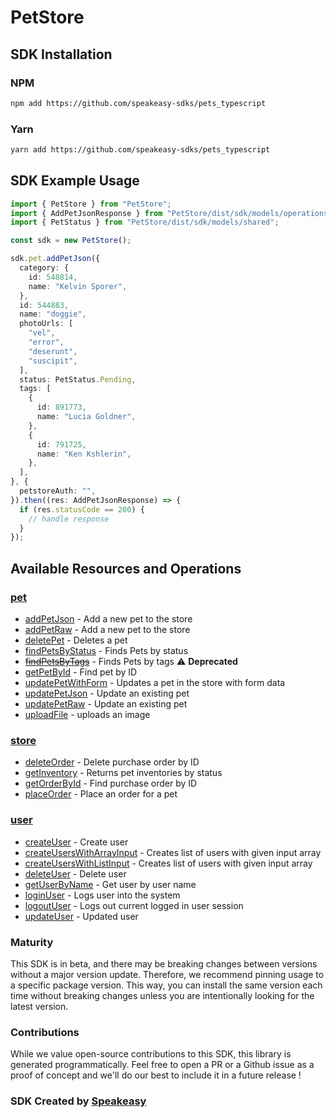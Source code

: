 # PetStore

<!-- Start SDK Installation -->
## SDK Installation

### NPM

```bash
npm add https://github.com/speakeasy-sdks/pets_typescript
```

### Yarn

```bash
yarn add https://github.com/speakeasy-sdks/pets_typescript
```
<!-- End SDK Installation -->

## SDK Example Usage
<!-- Start SDK Example Usage -->


```typescript
import { PetStore } from "PetStore";
import { AddPetJsonResponse } from "PetStore/dist/sdk/models/operations";
import { PetStatus } from "PetStore/dist/sdk/models/shared";

const sdk = new PetStore();

sdk.pet.addPetJson({
  category: {
    id: 548814,
    name: "Kelvin Sporer",
  },
  id: 544883,
  name: "doggie",
  photoUrls: [
    "vel",
    "error",
    "deserunt",
    "suscipit",
  ],
  status: PetStatus.Pending,
  tags: [
    {
      id: 891773,
      name: "Lucia Goldner",
    },
    {
      id: 791725,
      name: "Ken Kshlerin",
    },
  ],
}, {
  petstoreAuth: "",
}).then((res: AddPetJsonResponse) => {
  if (res.statusCode == 200) {
    // handle response
  }
});
```
<!-- End SDK Example Usage -->

<!-- Start SDK Available Operations -->
## Available Resources and Operations


### [pet](docs/sdks/pet/README.md)

* [addPetJson](docs/sdks/pet/README.md#addpetjson) - Add a new pet to the store
* [addPetRaw](docs/sdks/pet/README.md#addpetraw) - Add a new pet to the store
* [deletePet](docs/sdks/pet/README.md#deletepet) - Deletes a pet
* [findPetsByStatus](docs/sdks/pet/README.md#findpetsbystatus) - Finds Pets by status
* [~~findPetsByTags~~](docs/sdks/pet/README.md#findpetsbytags) - Finds Pets by tags :warning: **Deprecated**
* [getPetById](docs/sdks/pet/README.md#getpetbyid) - Find pet by ID
* [updatePetWithForm](docs/sdks/pet/README.md#updatepetwithform) - Updates a pet in the store with form data
* [updatePetJson](docs/sdks/pet/README.md#updatepetjson) - Update an existing pet
* [updatePetRaw](docs/sdks/pet/README.md#updatepetraw) - Update an existing pet
* [uploadFile](docs/sdks/pet/README.md#uploadfile) - uploads an image

### [store](docs/sdks/store/README.md)

* [deleteOrder](docs/sdks/store/README.md#deleteorder) - Delete purchase order by ID
* [getInventory](docs/sdks/store/README.md#getinventory) - Returns pet inventories by status
* [getOrderById](docs/sdks/store/README.md#getorderbyid) - Find purchase order by ID
* [placeOrder](docs/sdks/store/README.md#placeorder) - Place an order for a pet

### [user](docs/sdks/user/README.md)

* [createUser](docs/sdks/user/README.md#createuser) - Create user
* [createUsersWithArrayInput](docs/sdks/user/README.md#createuserswitharrayinput) - Creates list of users with given input array
* [createUsersWithListInput](docs/sdks/user/README.md#createuserswithlistinput) - Creates list of users with given input array
* [deleteUser](docs/sdks/user/README.md#deleteuser) - Delete user
* [getUserByName](docs/sdks/user/README.md#getuserbyname) - Get user by user name
* [loginUser](docs/sdks/user/README.md#loginuser) - Logs user into the system
* [logoutUser](docs/sdks/user/README.md#logoutuser) - Logs out current logged in user session
* [updateUser](docs/sdks/user/README.md#updateuser) - Updated user
<!-- End SDK Available Operations -->

### Maturity

This SDK is in beta, and there may be breaking changes between versions without a major version update. Therefore, we recommend pinning usage
to a specific package version. This way, you can install the same version each time without breaking changes unless you are intentionally
looking for the latest version.

### Contributions

While we value open-source contributions to this SDK, this library is generated programmatically.
Feel free to open a PR or a Github issue as a proof of concept and we'll do our best to include it in a future release !

### SDK Created by [Speakeasy](https://docs.speakeasyapi.dev/docs/using-speakeasy/client-sdks)
